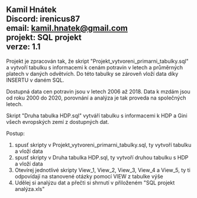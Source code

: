 Kamil Hnátek  
Discord: irenicus87  
email: kamil.hnatek@gmail.com  
projekt: SQL projekt  
verze: 1.1  
-------------------------------------------------------------------  
Projekt je zpracován tak, že skript "Projekt_vytvoreni_primarni_tabulky.sql" a vytvoří tabulku s informacemi k
cenám potravin v letech a průměrných platech v daných odvětvích.  Do této tabulky se zároveň vloží data díky INSERTU v daném SQL.

Dostupná data cen potravin jsou v letech 2006 až 2018. Data k mzdám jsou od roku 2000 do 2020, porovnání a analýza je tak proveda na společných letech.

Skript "Druha tabulka HDP.sql" vytváří tabulku s informacemi k HDP a Gini všech evropských zemí z dostupných dat.

Postup:
1. spusť skripty v Projekt_vytvoreni_primarni_tabulky.sql, ty vytvoří tabulku a vloží data
2. spusť skripty v Druha tabulka HDP.sql, ty vytvoří druhou tabulku s HDP a vloží data
3. Otevírej jednotlivé skripty View_1, View_2, View_3, View_4 a View_5, ty ti odpovídají na stanovené otázky pomocí VIEW z tabulke výše
4. Udělej si analýzu dat a přečti si shrnutí v přiloženém "SQL projekt analýza.xls"
